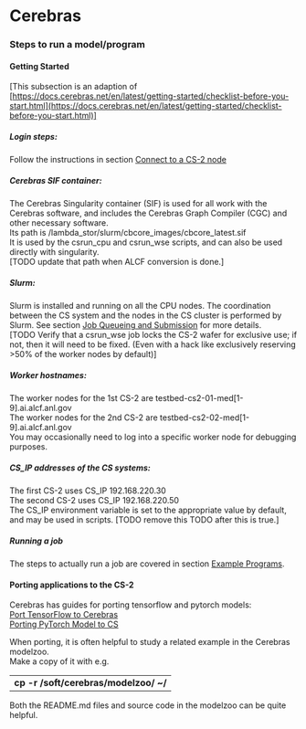 Cerebras
========

### Steps to run a model/program

#### Getting Started
[This subsection is an adaption of <br>
[https://docs.cerebras.net/en/latest/getting-started/checklist-before-you-start.html](https://docs.cerebras.net/en/latest/getting-started/checklist-before-you-start.html)]

##### Login steps:<br>
Follow the instructions in section [Connect to a CS-2 node](./Connect-to-a-CS-2-node.md)

##### Cerebras SIF container:<br>
The Cerebras Singularity container (SIF) is used for all work with the Cerebras software, and includes the Cerebras Graph Compiler (CGC) and other necessary software.</br>
Its path is /lambda_stor/slurm/cbcore_images/cbcore_latest.sif<br>
It is used by the csrun_cpu and csrun_wse scripts, and can also be used directly with singularity.<br>
[TODO update that path when ALCF conversion is done.]

##### Slurm:<br>
Slurm is installed and running on all the CPU nodes. The coordination between the CS system and the nodes in the CS cluster is performed by Slurm. See section
[Job Queueing and Submission](Job-Queuing-and-Submission.md) for more details.</br>
[TODO Verify that a csrun_wse job locks the CS-2 wafer for exclusive use; if not, then it will need to be fixed. (Even with a hack like exclusively reserving >50% of the worker nodes by default)]

##### Worker hostnames:<br>
The worker nodes for the 1st CS-2 are testbed-cs2-01-med[1-9].ai.alcf.anl.gov<br>
The worker nodes for the 2nd CS-2 are testbed-cs2-02-med[1-9].ai.alcf.anl.gov<br>
You may occasionally need to log into a specific worker node for debugging purposes.

##### CS_IP addresses of the CS systems:<br>
The first CS-2 uses CS_IP 192.168.220.30<br>
The second CS-2 uses CS_IP 192.168.220.50<br>
The CS_IP environment variable is set to the appropriate value by default, and may be used in scripts.  [TODO remove this TODO after this is true.]

##### Running a job
The steps to actually run a job are covered in section [Example Programs](Example-Programs.md).

#### Porting applications to the CS-2
Cerebras has guides for porting tensorflow and pytorch models:<br>
[Port TensorFlow to Cerebras](https://docs.cerebras.net/en/latest/tensorflow-docs/porting-tf-to-cs/index.html)</br>
[Porting PyTorch Model to CS](https://docs.cerebras.net/en/latest/pytorch-docs/adapting-pytorch-to-cs.html)

When porting, it is often helpful to study a related example in the Cerebras modelzoo.<br>
Make a copy of it with e.g.
<table>
<tbody>
<tr class="odd">
<td>
<strong>
cp -r /soft/cerebras/modelzoo/ ~/
</strong>
</td>
</tr>
</tbody>
</table>
Both the README.md files and source code in the modelzoo can be quite helpful. 

